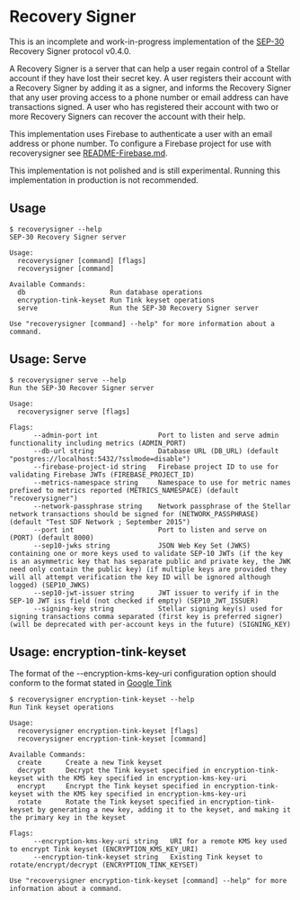 # Recovery Signer

This is an incomplete and work-in-progress implementation of the [SEP-30]
Recovery Signer protocol v0.4.0.

A Recovery Signer is a server that can help a user regain control of a Stellar
account if they have lost their secret key. A user registers their account with
a Recovery Signer by adding it as a signer, and informs the Recovery Signer
that any user proving access to a phone number or email address can have
transactions signed. A user who has registered their account with two or more
Recovery Signers can recover the account with their help.

This implementation uses Firebase to authenticate a user with an email address
or phone number. To configure a Firebase project for use with recoverysigner
see [README-Firebase.md](README-Firebase.md).

This implementation is not polished and is still experimental.
Running this implementation in production is not recommended.

## Usage

```
$ recoverysigner --help
SEP-30 Recovery Signer server

Usage:
  recoverysigner [command] [flags]
  recoverysigner [command]

Available Commands:
  db                     Run database operations
  encryption-tink-keyset Run Tink keyset operations
  serve                  Run the SEP-30 Recovery Signer server

Use "recoverysigner [command] --help" for more information about a command.
```

## Usage: Serve

```
$ recoverysigner serve --help
Run the SEP-30 Recover Signer server

Usage:
  recoverysigner serve [flags]

Flags:
      --admin-port int               Port to listen and serve admin functionality including metrics (ADMIN_PORT)
      --db-url string                Database URL (DB_URL) (default "postgres://localhost:5432/?sslmode=disable")
      --firebase-project-id string   Firebase project ID to use for validating Firebase JWTs (FIREBASE_PROJECT_ID)
      --metrics-namespace string     Namespace to use for metric names prefixed to metrics reported (METRICS_NAMESPACE) (default "recoverysigner")
      --network-passphrase string    Network passphrase of the Stellar network transactions should be signed for (NETWORK_PASSPHRASE) (default "Test SDF Network ; September 2015")
      --port int                     Port to listen and serve on (PORT) (default 8000)
      --sep10-jwks string            JSON Web Key Set (JWKS) containing one or more keys used to validate SEP-10 JWTs (if the key is an asymmetric key that has separate public and private key, the JWK need only contain the public key) (if multiple keys are provided they will all attempt verification the key ID will be ignored although logged) (SEP10_JWKS)
      --sep10-jwt-issuer string      JWT issuer to verify if in the SEP-10 JWT iss field (not checked if empty) (SEP10_JWT_ISSUER)
      --signing-key string           Stellar signing key(s) used for signing transactions comma separated (first key is preferred signer) (will be deprecated with per-account keys in the future) (SIGNING_KEY)
```

## Usage: encryption-tink-keyset

The format of the --encryption-kms-key-uri configuration option should conform to the format stated in [Google Tink](https://github.com/google/tink/blob/040ac621b3e9ff7a240b1e596a423a30d32f9013/docs/KEY-MANAGEMENT.md#key-management-systems)
```
$ recoverysigner encryption-tink-keyset --help
Run Tink keyset operations

Usage:
  recoverysigner encryption-tink-keyset [flags]
  recoverysigner encryption-tink-keyset [command]

Available Commands:
  create      Create a new Tink keyset
  decrypt     Decrypt the Tink keyset specified in encryption-tink-keyset with the KMS key specified in encryption-kms-key-uri
  encrypt     Encrypt the Tink keyset specified in encryption-tink-keyset with the KMS key specified in encryption-kms-key-uri
  rotate      Rotate the Tink keyset specified in encryption-tink-keyset by generating a new key, adding it to the keyset, and making it the primary key in the keyset

Flags:
      --encryption-kms-key-uri string   URI for a remote KMS key used to encrypt Tink keyset (ENCRYPTION_KMS_KEY_URI)
      --encryption-tink-keyset string   Existing Tink keyset to rotate/encrypt/decrypt (ENCRYPTION_TINK_KEYSET)

Use "recoverysigner encryption-tink-keyset [command] --help" for more information about a command.
```

[SEP-30]: https://github.com/stellar/stellar-protocol/blob/600c326b210d71ee031d7f3a40ca88191b4cdf9c/ecosystem/sep-0030.md
[README-Firebase.md]: README-Firebase.md
